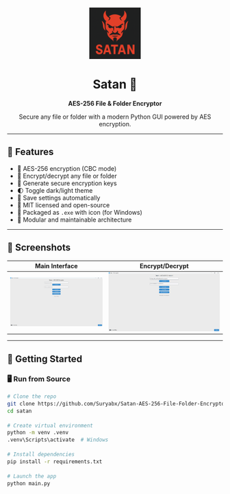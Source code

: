 
<p align="center">
  <img src="assets/icon.png" width="120" alt="Satan Logo"/>
  <h1 align="center">Satan 🔐</h1>
  <p align="center"><strong>AES-256 File & Folder Encryptor</strong></p>
  <p align="center">Secure any file or folder with a modern Python GUI powered by AES encryption.</p>
</p>

---

## 🌟 Features

- 🔐 AES-256 encryption (CBC mode)
- 📂 Encrypt/decrypt any file or folder
- 🧬 Generate secure encryption keys
- 🌓 Toggle dark/light theme
- 💾 Save settings automatically
- 📜 MIT licensed and open-source
- 🧊 Packaged as `.exe` with icon (for Windows)
- 🧱 Modular and maintainable architecture

---

## 📸 Screenshots

| Main Interface | Encrypt/Decrypt |
|----------------|-----------------|
| ![Main UI](assets/screenshot.png) | ![Encrypt Demo](assets/Screenshot1.png) 

---

## 🚀 Getting Started

### 🖥️ Run from Source

```bash
# Clone the repo
git clone https://github.com/Suryabx/Satan-AES-256-File-Folder-Encryptor.git
cd satan

# Create virtual environment
python -m venv .venv
.venv\Scripts\activate  # Windows

# Install dependencies
pip install -r requirements.txt

# Launch the app
python main.py
